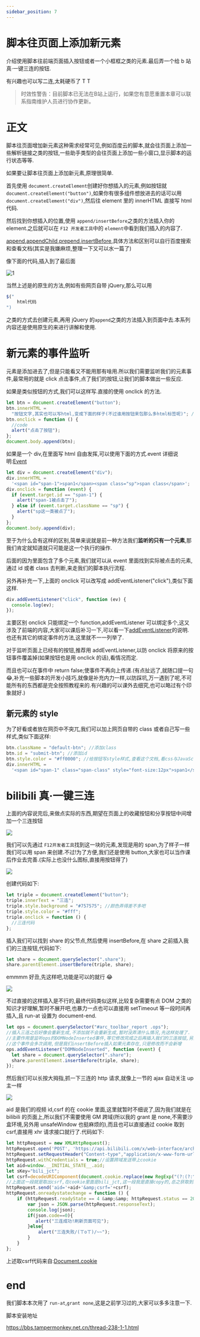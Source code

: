 ```yaml
---
sidebar_position: 7
---
```


# 脚本往页面上添加新元素

介绍使用脚本往前端页面插入按钮或者一个小框框之类的元素.最后弄一个给 b 站真·一键三连的按钮.

有兴趣也可以写二连,太耗硬币了 T T

> 时效性警告：目前脚本已无法在B站上运行，如果您有意愿重置本章可以联系指南维护人员进行协作更新。

# 正文

脚本往页面增加新元素这种需求经常可见,例如百度云的脚本,就会往页面上添加一些解析链接之类的按钮,一些助手类型的会往页面上添加一些小窗口,显示脚本的运行状态等等.

如果要让脚本往页面上添加新元素,原理很简单.

首先使用 `document.createElement`创建好你想插入的元素,例如按钮就` document.createElement("button")`,如果你有很多组件想放进去的话可以用 `document.createElement("div")`,然后往 element 里的 innerHTML 直接写 html 代码.

然后找到你想插入的位置,使用 `append/insertBefore`之类的方法插入你的 element.之后就可以在 `F12 开发者工具`中的 `element`中看到我们插入的内容了.

[append](https://developer.mozilla.org/zh-CN/docs/Web/API/ParentNode/append),[appendChild](https://developer.mozilla.org/zh-CN/docs/Web/API/Node/appendChild),[prepend](https://developer.mozilla.org/zh-CN/docs/Web/API/ParentNode/prepend),[insertBefore](https://developer.mozilla.org/zh-CN/docs/Web/API/Node/insertBefore),具体方法和区别可以自行百度搜索和查看文档(其实是我嫌麻烦,整理一下又可以水一篇了)

像下面的代码,插入到了最后面

![1](./img/07/1.png)

当然上述是的原生的方法,例如有些网页自带 jQuery,那么可以用

```js
$("
    html代码
")
```

之类的方式去创建元素,再用 jQuery 的`append`之类的方法插入到页面中去.本系列内容还是使用原生的来进行讲解和使用.

# 新元素的事件监听

元素是添加进去了,但是只能看又不能用那有啥用.所以我们需要监听我们的元素事件,最常用的就是 click 点击事件,点了我们的按钮,让我们的脚本做出一些反应.

如果是类似按钮的方式,我们可以这样写.直接的使用 onclick 的方法.

```js
let btn = document.createElement("button");
btn.innerHTML =
  "按钮文字,其实也可以写html,变成下面的样子(不过谁用按钮来包那么多html标签呢)"; //innerText也可以,区别是innerText不会解析html
btn.onclick = function () {
  //code
  alert("点击了按钮");
};
document.body.append(btn);
```

如果是一个 div,在里面写 html 自由发挥,可以使用下面的方式.event 详细说明:[Event](https://developer.mozilla.org/zh-CN/docs/Web/API/Event)

```js
let div = document.createElement("div");
div.innerHTML =
  '<span id="span-1">span1</span><span class="sp">span class</span>';
div.onclick = function (event) {
  if (event.target.id == "span-1") {
    alert("span-1被点击了");
  } else if (event.target.className == "sp") {
    alert("sp这一类被点了");
  }
};
document.body.append(div);
```

至于为什么会有这样的区别,简单来说就是前一种方法我们**监听的只有一个元素**,那我们肯定就知道就只可能是这一个执行的操作.

后面的因为里面包含了多个元素,我们就可以从 event 里面找到实际被点击的元素,通过 id 或者 class 去判断,来走我们的脚本执行流程.

另外再补充一下,上面的 onclick 可以改写成 addEventListener("click"),类似下面这样.

```js
div.addEventListener("click", function (ev) {
  console.log(ev);
});
```

主要区别 onclick 只能绑定一个 function,addEventListener 可以绑定多个,这又涉及了前端的内容,大家可以课后补习一下,可以看一下[addEventListener](https://developer.mozilla.org/zh-CN/docs/Web/API/EventTarget/addEventListener)的说明.也还有其它的绑定事件的方法,这里就不一一列举了.

对于监听页面上已经有的按钮,推荐用 addEventListener,以防 onclick 将原来的按钮事件覆盖掉(如果按钮也是用 onclick 的话),看情况而定.

而且也可以在事件中 return false;使事件不再向上传递.(有点扯远了,就随口提一句 😂,补充一些脚本的开发小技巧,就像是补充内力一样,以防踩坑,万一遇到了呢,不可能所有的东西都是完全按照教程来的.有兴趣的可以课外去细究,也可以略过有个印象就好.)

## 新元素的 style

为了好看或者放在网页中不突兀,我们可以加上网页自带的 class 或者自己写一些样式,类似下面这样:

```js
btn.className = "default-btn"; //添加class
btn.id = "submit-btn"; //添加id
btn.style.color = "#ff0000"; //给按钮写style样式,查看这个文档,看css与JavaScript的对应:https://developer.mozilla.org/en-US/docs/Web/CSS/CSS_Properties_Reference
div.innerHTML =
  '<span id="span-1" class="span-class" style="font-size:12px">span1</span><span class="sp" style="color:red">span class</span>'; //在html里写style
```

# bilibili 真·一键三连

上面的内容说完后,来做点实际的东西,期望在页面上的收藏按钮和分享按钮中间增加一个三连按钮

![](./img/07/2.png)

我们可以先通过 `F12开发者工具`找到这一块的元素,发现是用的 span,为了样子一样我们可以用 span 来创建.不过!为了方便,我们还是使用 button,大家也可以当作课后作业去完善.(实际上也没什么图标,直接用按钮得了)

![](./img/07/3.png)

创建代码如下:

```js
let triple = document.createElement("button");
triple.innerText = "三连";
triple.style.background = "#757575"; //颜色弄得差不多吧
triple.style.color = "#fff";
triple.onclick = function () {
  //三连代码
};
```

插入我们可以找到 share 的父节点,然后使用 insertBefore,在 share 之前插入我们的三连按钮,代码如下:

```js
let share = document.querySelector(".share");
share.parentElement.insertBefore(triple, share);
```

emmmm 好丑,先这样吧,功能是可以的就行 😂

![](./img/07/4.png)

不过直接的这样插入是不行的,最终代码类似这样,比较复杂需要有点 DOM 之类的知识才好理解,暂时不展开吧,也暴力一点也可以直接用 setTimeout 等一段时间再插入,且 run-at 设置为 document-end.

```js
let ops = document.querySelector("#arc_toolbar_report .ops");
//插入三连之后好像会重新生成,不添加就不会重新生成,暂时没弄清什么情况,先这样处理了.
//主要作用是监听ops的DOMNodeInserted事件,等它修改完成之后再插入我们的三连按钮,另外注意run-at是document-end,要等待ops生成之后再监听,不然query返回null会报错
//这个事件会多次调用,但是我们insertBefore插入如果元素存在,只是修改而不会新增
ops.addEventListener("DOMNodeInserted", function (event) {
  let share = document.querySelector(".share");
  share.parentElement.insertBefore(triple, share);
});
```

然后我们可以长按大拇指,抓一下三连的 http 请求,就像上一节的 ajax 自动关注 up 主一样

![](./img/07/5.png)

aid 是我们的视频 id,csrf 的在 cookie 里面,这里就暂时不细说了,因为我们就是在 bilibili 的页面上,所以我们不需要使用 GM 跨域(所以我的 grant 是 none,不需要沙盒环境,另外用 unsafeWindow 也挺麻烦的),而且也可以直接通过 cookie 取到 csrf,直接用 xhr 请求接口就行了.代码如下:

```js
let httpRequest = new XMLHttpRequest();
httpRequest.open('POST', 'https://api.bilibili.com/x/web-interface/archive/like/triple');
httpRequest.setRequestHeader("Content-type","application/x-www-form-urlencoded");
httpRequest.withCredentials = true;//设置跨域发送带上cookie
let aid=window.__INITIAL_STATE__.aid;
let sKey="bili_jct";
let csrf=decodeURIComponent(document.cookie.replace(new RegExp("(?:(?:^|.*;)\\s*" + encodeURIComponent(sKey).replace(/[-.+*]/g, "\\$&amp;") + "\\s*\\=\\s*([^;]*).*$)|^.*$"), "$1")) || null;
//上面这一段就是取出csrf,在cookie里面是bili_jct,这一段我是直接copy的,总之获取到就好了啦
httpRequest.send('aid='+aid+'&amp;csrf='+csrf);
httpRequest.onreadystatechange = function () {
    if (httpRequest.readyState == 4 &amp;&amp; httpRequest.status == 200) {
        var json = JSON.parse(httpRequest.responseText);
        console.log(json);
        if(json.code==0){
           alert("三连成功!刷新页面可见");
        }else{
            alert("三连失败/(ㄒoㄒ)/~~");
        }
    }
};
```

上述取csrf代码来自:[Document.cookie](https://developer.mozilla.org/zh-CN/docs/Web/API/Document/cookie%E4%B8%80%E4%B8%AA%E5%B0%8F%E6%A1%86%E6%9E%B6%EF%BC%9A%E4%B8%80%E4%B8%AA%E5%AE%8C%E6%95%B4%E6%94%AF%E6%8C%81unicode%E7%9As%84cookie%E8%AF%BB%E5%8F%96%E5%86%99%E5%85%A5%E5%99%A8)

# end

我们脚本本次用了 `run-at`,`grant none`,这是之前学习过的,大家可以多多注意一下.

脚本安装地址

https://bbs.tampermonkey.net.cn/thread-238-1-1.html